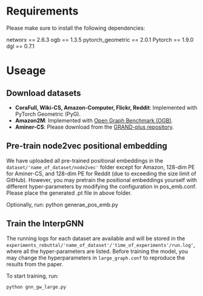 # Requirements
Please make sure to install the following dependencies:

networx == 2.6.3
ogb == 1.3.5
pytorch_geometric == 2.0.1
Pytorch == 1.9.0
dgl == 0.7.1

# Useage
## Download datasets

- **CoraFull, Wiki-CS, Amazon-Computer, Flickr, Reddit**: Implemented with PyTorch Geometric (PyG).
- **Amazon2M**: Implemented with [Open Graph Benchmark (OGB)](https://ogb.stanford.edu).
- **Aminer-CS**: Please download from the [GRAND-plus repository](https://github.com/wzfhaha/GRAND-plus).

## Pre-train node2vec positional embedding

We have uploaded all pre-trained positional embeddings in the `dataset/'name_of_dataset/node2vec'` folder except for Amazon, 128-dim PE for Aminer-CS, and 128-dim PE for Reddit (due to exceeding the size limit of GitHub). However, you may pretrain the positional embeddings yourself with different hyper-parameters by modifying the configuration in pos_emb.conf. Please place the generated .pt file in above folder. 

Optionally, run: 
python generae_pos_emb.py


## Train the InterpGNN
The running logs for each dataset are available and will be stored in the `experiments_rebuttal/'name_of_dataset'/'time_of_experiments'/run.log'`, where all the hyper-parameters are listed. Before training the model, you may change the hyperparameters in `large_graph.conf` to reproduce the results from the paper.

To start training, run:

```bash
python gnn_gw_large.py
```
